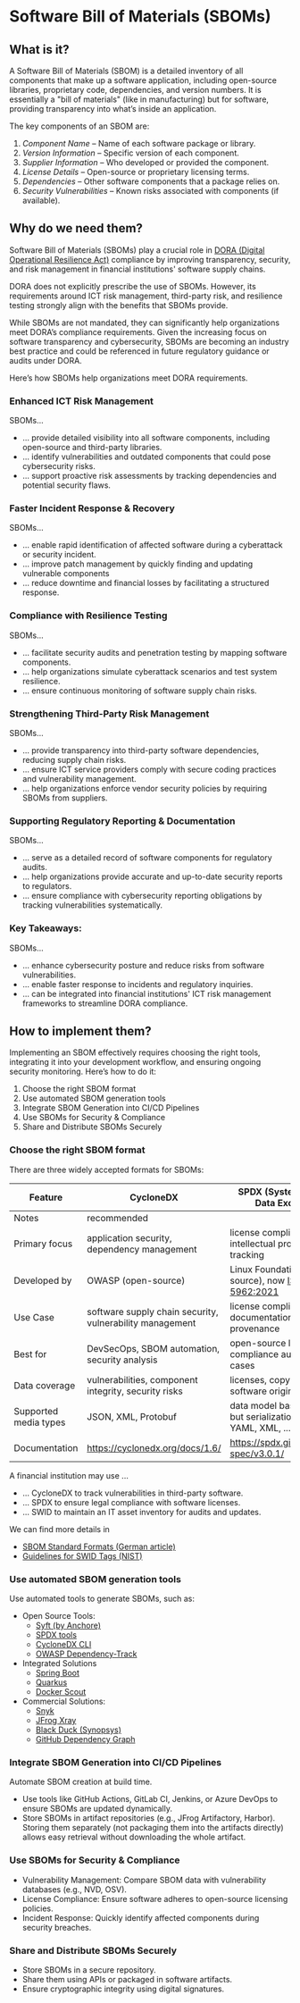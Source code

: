 # Software Bill of Materials (SBOMs)

## What is it?

A Software Bill of Materials (SBOM) is a detailed inventory of all components that make up a software application, including open-source libraries, proprietary code, dependencies, and version numbers. It is essentially a "bill of materials" (like in manufacturing) but for software, providing transparency into what’s inside an application.

The key components of an SBOM are:
1. _Component Name_ – Name of each software package or library.
2. _Version Information_ – Specific version of each component.
3. _Supplier Information_ – Who developed or provided the component.
4. _License Details_ – Open-source or proprietary licensing terms.
5. _Dependencies_ – Other software components that a package relies on.
6. _Security Vulnerabilities_ – Known risks associated with components (if available).

## Why do we need them?

Software Bill of Materials (SBOMs) play a crucial role in [DORA (Digital Operational Resilience Act)](DORA.md) compliance by improving transparency, security, and risk management in financial institutions' software supply chains.

DORA does not explicitly prescribe the use of SBOMs. However, its requirements around ICT risk management, third-party risk, and resilience testing strongly align with the benefits that SBOMs provide.

While SBOMs are not mandated, they can significantly help organizations meet DORA’s compliance requirements. Given the increasing focus on software transparency and cybersecurity, SBOMs are becoming an industry best practice and could be referenced in future regulatory guidance or audits under DORA.

Here’s how SBOMs help organizations meet DORA requirements.

### Enhanced ICT Risk Management

SBOMs...
- ... provide detailed visibility into all software components, including open-source and third-party libraries.
- ... identify vulnerabilities and outdated components that could pose cybersecurity risks.
- ... support proactive risk assessments by tracking dependencies and potential security flaws.

### Faster Incident Response & Recovery

SBOMs...
- ... enable rapid identification of affected software during a cyberattack or security incident.
- ... improve patch management by quickly finding and updating vulnerable components
- ... reduce downtime and financial losses by facilitating a structured response.

### Compliance with Resilience Testing

SBOMs...
- ... facilitate security audits and penetration testing by mapping software components.
- ... help organizations simulate cyberattack scenarios and test system resilience.
- ... ensure continuous monitoring of software supply chain risks.

### Strengthening Third-Party Risk Management

SBOMs...
- ... provide transparency into third-party software dependencies, reducing supply chain risks.
- ... ensure ICT service providers comply with secure coding practices and vulnerability management.
- ... help organizations enforce vendor security policies by requiring SBOMs from suppliers.

### Supporting Regulatory Reporting & Documentation

SBOMs...
- ... serve as a detailed record of software components for regulatory audits.
- ... help organizations provide accurate and up-to-date security reports to regulators.
- ... ensure compliance with cybersecurity reporting obligations by tracking vulnerabilities systematically.

### Key Takeaways:
SBOMs...
- ... enhance cybersecurity posture and reduce risks from software vulnerabilities.
- ... enable faster response to incidents and regulatory inquiries.
- ... can be integrated into financial institutions' ICT risk management frameworks to streamline DORA compliance.

## How to implement them?

Implementing an SBOM effectively requires choosing the right tools, integrating it into your development workflow, and ensuring ongoing security monitoring. Here’s how to do it:
1. Choose the right SBOM format
2. Use automated SBOM generation tools
3. Integrate SBOM Generation into CI/CD Pipelines
4. Use SBOMs for Security & Compliance
5. Share and Distribute SBOMs Securely

### Choose the right SBOM format

There are three widely accepted formats for SBOMs:

| Feature               | CycloneDX                                                | SPDX (System Package Data Exchange)                                                              | SWID Tags                                                             |
|-----------------------|----------------------------------------------------------|--------------------------------------------------------------------------------------------------|-----------------------------------------------------------------------|
| Notes                 | recommended                                              |                                                                                                  | not a full-fledged SBOM format                                        |
| Primary focus         | application security, dependency management              | license compliance, intellectual property tracking                                               | software asset management, inventory tracking                         |
| Developed by          | OWASP (open-source)                                      | Linux Foundation (open-source), now [ISO/IEC 5962:2021](https://www.iso.org/standard/81870.html) | [ISO/IEC 19770-2:2015](https://www.iso.org/standard/65666.html)       |
| Use Case              | software supply chain security, vulnerability management | license compliance, legal documentation, software provenance                                     | tracking installed software on devices and IT infrastructure          |
| Best for              | DevSecOps, SBOM automation, security analysis            | open-source licensing, compliance audits, legal use cases                                        | enterprise software tracking, asset management, government compliance |
| Data coverage         | vulnerabilities, component integrity, security risks     | licenses, copyrights, software origins                                                           | software installations, updates, patches, and ownership               |
| Supported media types | JSON, XML, Protobuf                                      | data model based on RDF, but serializations for JSON, YAML, XML, ...                             | XML, JSON (SWIDJS), CBOR (IoT use cases)                              |
| Documentation         | https://cyclonedx.org/docs/1.6/                          | https://spdx.github.io/spdx-spec/v3.0.1/                                                         | https://standards.iso.org/iso/19770/-2/2015/schema.xsd                |

A financial institution may use ...
- ... CycloneDX to track vulnerabilities in third-party software.
- ... SPDX to ensure legal compliance with software licenses.
- ... SWID to maintain an IT asset inventory for audits and updates.

We can find more details in
- [SBOM Standard Formats (German article)](https://scribesecurity.com/de/sbom/standard-formats/)
- [Guidelines for SWID Tags (NIST)](https://csrc.nist.gov/pubs/ir/8060/final)

### Use automated SBOM generation tools

Use automated tools to generate SBOMs, such as:

- Open Source Tools:
  - [Syft (by Anchore)](https://github.com/anchore/syft)
  - [SPDX tools](https://pypi.org/project/spdx-tools/)
  - [CycloneDX CLI](https://github.com/CycloneDX/cyclonedx-cli)
  - [OWASP Dependency-Track](https://dependencytrack.org/)
- Integrated Solutions
  - [Spring Boot](https://spring.io/blog/2024/05/24/sbom-support-in-spring-boot-3-3)
  - [Quarkus](https://quarkus.io/guides/cyclonedx)
  - [Docker Scout](https://docs.docker.com/scout/)
- Commercial Solutions:
  - [Snyk](https://docs.snyk.io/snyk-cli/commands/sbom)
  - [JFrog Xray](https://jfrog.com/help/r/jfrog-security-documentation/xray-sbom-report)
  - [Black Duck (Synopsys)](https://www.blackduck.com/blog/building-sbom-with-black-duck.html)
  - [GitHub Dependency Graph](https://docs.github.com/en/rest/dependency-graph/sboms)

### Integrate SBOM Generation into CI/CD Pipelines
Automate SBOM creation at build time.
- Use tools like GitHub Actions, GitLab CI, Jenkins, or Azure DevOps to ensure SBOMs are updated dynamically.
- Store SBOMs in artifact repositories (e.g., JFrog Artifactory, Harbor). Storing them separately (not packaging them into the artifacts directly) allows easy retrieval without downloading the whole artifact.

### Use SBOMs for Security & Compliance
- Vulnerability Management: Compare SBOM data with vulnerability databases (e.g., NVD, OSV).
- License Compliance: Ensure software adheres to open-source licensing policies.
- Incident Response: Quickly identify affected components during security breaches.

### Share and Distribute SBOMs Securely
- Store SBOMs in a secure repository.
- Share them using APIs or packaged in software artifacts.
- Ensure cryptographic integrity using digital signatures.
